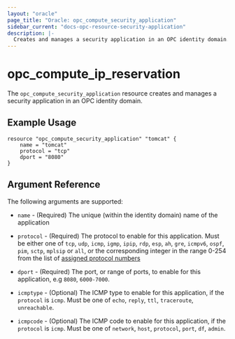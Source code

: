 ```yaml
---
layout: "oracle"
page_title: "Oracle: opc_compute_security_application"
sidebar_current: "docs-opc-resource-security-application"
description: |-
  Creates and manages a security application in an OPC identity domain.
---
```


# opc\_compute\_ip\_reservation

The ``opc_compute_security_application`` resource creates and manages a security application in an OPC identity domain.

## Example Usage

```
resource "opc_compute_security_application" "tomcat" {
	name = "tomcat"
	protocol = "tcp"
	dport = "8080"
}
```

## Argument Reference

The following arguments are supported:

* `name` - (Required) The unique (within the identity domain) name of the application

* `protocol` - (Required) The protocol to enable for this application. Must be either one of
`tcp`, `udp`, `icmp`, `igmp`, `ipip`, `rdp`, `esp`, `ah`, `gre`, `icmpv6`, `ospf`, `pim`, `sctp`, `mplsip` or `all`, or
the corresponding integer in the range 0-254 from the list of [assigned protocol numbers](http://www.iana.org/assignments/protocol-numbers/protocol-numbers.xhtml)

* `dport` - (Required) The port, or range of ports, to enable for this application, e.g `8080`, `6000-7000`.

* `icmptype` - (Optional) The ICMP type to enable for this application, if the `protocol` is `icmp`. Must be one of
`echo`, `reply`, `ttl`, `traceroute`, `unreachable`.

* `icmpcode` - (Optional) The ICMP code to enable for this application, if the `protocol` is `icmp`. Must be one of
`network`, `host`, `protocol`, `port`, `df`, `admin`.